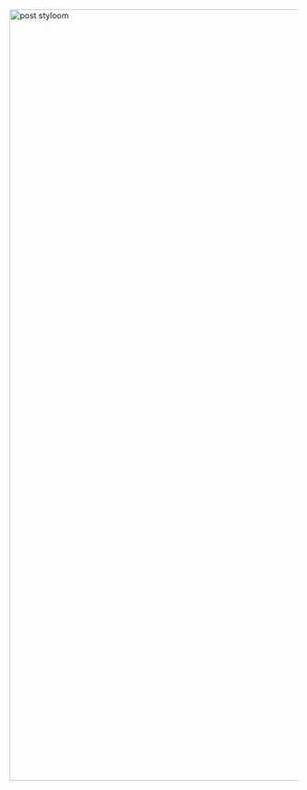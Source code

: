 <img width="1080" height="1350" alt="post styloom" src="https://github.com/user-attachments/assets/1d2a9a79-8bba-41a0-8c4f-25d1ed2354ff" />
